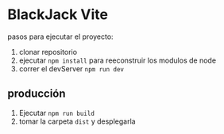

 # BlackJack Vite

 pasos para ejecutar el proyecto:


 1. clonar repositorio 
 2. ejecutar ```npm install``` para reeconstruir los modulos de node
 3. correr el devServer ```npm run dev```

 ## producción

 1. Ejecutar ```npm run build```
 2. tomar la carpeta ```dist``` y desplegarla
 
